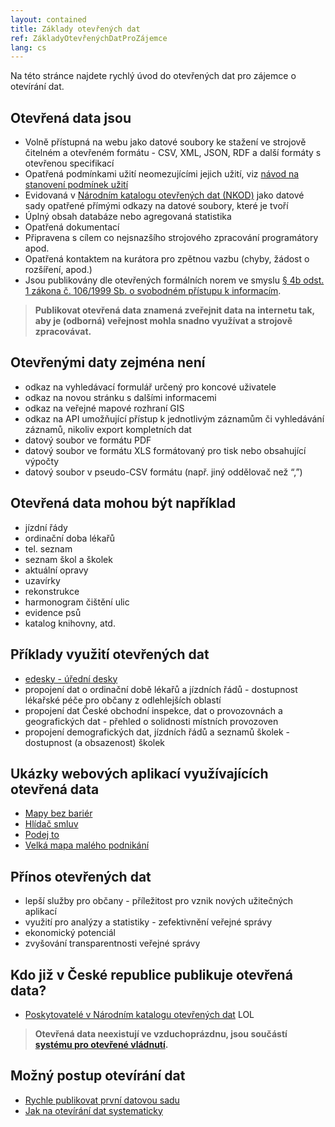 ```yaml
---
layout: contained
title: Základy otevřených dat
ref: ZákladyOtevřenýchDatProZájemce
lang: cs
---
```


Na této stránce najdete rychlý úvod do otevřených dat pro zájemce o otevírání dat.

## Otevřená data jsou
  * Volně přístupná na webu jako datové soubory ke stažení ve strojově čitelném a otevřeném formátu - CSV, XML, JSON, RDF a další formáty s otevřenou specifikací
  * Opatřená podmínkami užití neomezujícími jejich užití, viz [návod na stanovení podmínek užití](https://opendata.gov.cz/cinnost:stanoveni-podminek-uziti)
  * Evidovaná v [Národním katalogu otevřených dat (NKOD)](https://data.gov.cz) jako datové sady opatřené přímými odkazy na datové soubory, které je tvoří
  * Úplný obsah databáze nebo agregovaná statistika
  * Opatřená dokumentací
  * Připravena s cílem co nejsnazšího strojového zpracování programátory apod.
  * Opatřená kontaktem na kurátora pro zpětnou vazbu (chyby, žádost o rozšíření, apod.)
  * Jsou publikovány dle otevřených formálních norem ve smyslu [§ 4b odst. 1 zákona č. 106/1999 Sb. o svobodném přístupu k informacím](https://www.zakonyprolidi.cz/cs/1999-106#p4b-1).

> **Publikovat otevřená data znamená zveřejnit data na internetu tak, aby je (odborná) veřejnost mohla snadno využívat a strojově zpracovávat.**

## Otevřenými daty zejména není

  * odkaz na vyhledávací formulář určený pro koncové uživatele
  * odkaz na novou stránku s dalšími informacemi
  * odkaz na veřejné mapové rozhraní GIS
  * odkaz na API umožňující přístup k jednotlivým záznamům či vyhledávání záznamů, nikoliv export kompletních dat
  * datový soubor ve formátu PDF
  * datový soubor ve formátu XLS formátovaný pro tisk nebo obsahující výpočty
  * datový soubor v pseudo-CSV formátu (např. jiný oddělovač než “,”)

## Otevřená data mohou být například
  * jízdní řády
  * ordinační doba lékařů
  * tel. seznam
  * seznam škol a školek
  * aktuální opravy
  * uzavírky
  * rekonstrukce
  * harmonogram čištění ulic
  * evidence psů
  * katalog knihovny, atd.

## Příklady využití otevřených dat
  * [edesky - úřední desky](https://edesky.cz)
  * propojení dat o ordinační době lékařů a jízdních řádů - dostupnost lékařské péče pro občany z odlehlejších oblastí
  * propojení dat České obchodní inspekce, dat o provozovnách a geografických dat - přehled o solidnosti místních provozoven
  * propojení demografických dat, jízdních řádů a seznamů školek - dostupnost (a obsazenost) školek

## Ukázky webových aplikací využívajících otevřená data
  * [Mapy bez bariér](https://mapybezbarier.cz/cs)
  * [Hlídač smluv](https://www.hlidacsmluv.cz/)
  * [Podej to](https://podejto.cz/)
  * [Velká mapa malého podnikání](https://interaktivni.rozhlas.cz/podnikani-mapa/)

## Přínos otevřených dat
  * lepší služby pro občany - příležitost pro vznik nových užitečných aplikací
  * využití pro analýzy a statistiky - zefektivnění veřejné správy
  * ekonomický potenciál 
  * zvyšování transparentnosti veřejné správy

## Kdo již v České republice publikuje otevřená data?
  * [Poskytovatelé v Národním katalogu otevřených dat](https://data.gov.cz/poskytovatelé) LOL 

> **Otevřená data neexistují ve vzduchoprázdnu, jsou součástí [systému pro otevřené vládnutí](https://opendata.gov.cz/informace:kontext:start).**

## Možný postup otevírání dat
  - [Rychle publikovat první datovou sadu](/otevřená-data-snadno-a-rychle/)
  - [Jak na otevírání dat systematicky](https://opendata.gov.cz/standardy:start)
